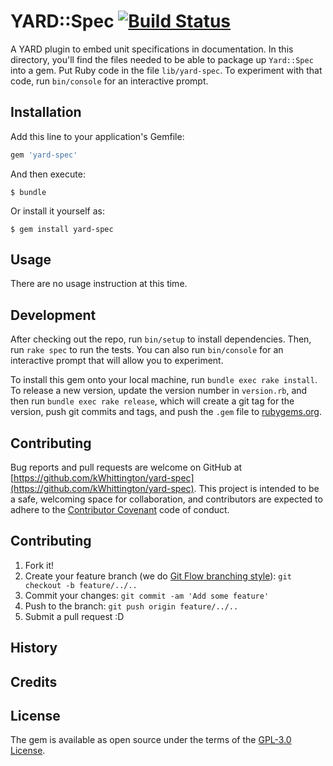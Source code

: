 # YARD::Spec [![Build Status](https://travis-ci.org/kWhittington/yard-spec.svg)](https://travis-ci.org/kWhittington/yard-spec)
A YARD plugin to embed unit specifications in documentation. In this directory, you'll find the files needed to be able to package up `Yard::Spec` into a gem. Put Ruby code in the file `lib/yard-spec`. To experiment with that code, run `bin/console` for an interactive prompt.

## Installation
Add this line to your application's Gemfile:

```ruby
gem 'yard-spec'
```

And then execute:

```
$ bundle
```

Or install it yourself as:

```
$ gem install yard-spec
```

## Usage
There are no usage instruction at this time.

## Development
After checking out the repo, run `bin/setup` to install dependencies. Then, run `rake spec` to run the tests. You can also run `bin/console` for an interactive prompt that will allow you to experiment.

To install this gem onto your local machine, run `bundle exec rake install`. To release a new version, update the version number in `version.rb`, and then run `bundle exec rake release`, which will create a git tag for the version, push git commits and tags, and push the `.gem` file to [rubygems.org](https://rubygems.org).

## Contributing
Bug reports and pull requests are welcome on GitHub at [https://github.com/kWhittington/yard-spec](https://github.com/kWhittington/yard-spec). This project is intended to be a safe, welcoming space for collaboration, and contributors are expected to adhere to the [Contributor Covenant](http://contributor-covenant.org) code of conduct.

## Contributing
1. Fork it!
2. Create your feature branch (we do [Git Flow branching style](https://www.atlassian.com/git/tutorials/comparing-workflows/gitflow-workflow)): `git checkout -b feature/../..`
3. Commit your changes: `git commit -am 'Add some feature'`
4. Push to the branch: `git push origin feature/../..`
5. Submit a pull request :D

## History
## Credits
## License
The gem is available as open source under the terms of the [GPL-3.0 License](http://opensource.org/licenses/GPL-3.0).
